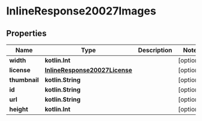 
# InlineResponse20027Images

## Properties
Name | Type | Description | Notes
------------ | ------------- | ------------- | -------------
**width** | **kotlin.Int** |  |  [optional]
**license** | [**InlineResponse20027License**](InlineResponse20027License.md) |  |  [optional]
**thumbnail** | **kotlin.String** |  |  [optional]
**id** | **kotlin.String** |  |  [optional]
**url** | **kotlin.String** |  |  [optional]
**height** | **kotlin.Int** |  |  [optional]



